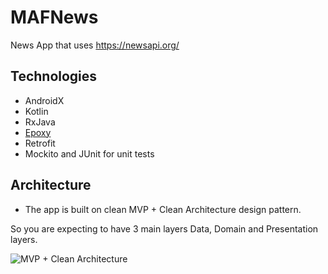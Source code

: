 # MAFNews
News App that uses https://newsapi.org/

## Technologies
- AndroidX
- Kotlin
- RxJava
- [Epoxy](https://github.com/airbnb/epoxy)
- Retrofit
- Mockito and JUnit for unit tests

## Architecture

- The app is built on clean MVP + Clean Architecture design pattern.

So you are expecting to have 3 main layers Data, Domain and Presentation layers.

![MVP + Clean Architecture](https://github.com/googlesamples/android-architecture/wiki/images/mvp-clean.png)
